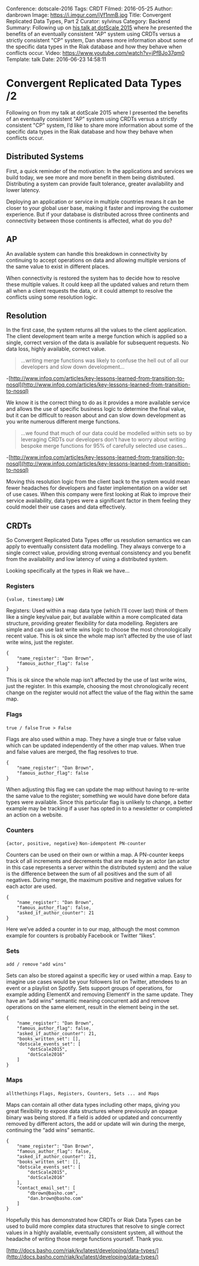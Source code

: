 Conference: dotscale-2016
Tags: CRDT
Filmed: 2016-05-25
Author: danbrown
Image: https://i.imgur.com/jVf1nmB.jpg
Title: Convergent Replicated Data Types, Part 2
Curator: sylvinus
Category: Backend
Summary: Following up on [his talk at dotScale 2015](http://thedotpost.com/2015/06/dan-brown-convergent-replicated-data-types) where he presented the benefits of an eventually consistent "AP" system using CRDTs versus a strictly consistent "CP" system, Dan shares more information about some of the specific data types in the Riak database and how they behave when conflicts occur.
Video: https://www.youtube.com/watch?v=jPfBJo37qm0
Template: talk
Date: 2016-06-23 14:58:11



# Convergent Replicated Data Types /2

Following on from my talk at dotScale 2015 where I presented the benefits of an eventually consistent "AP" system using CRDTs versus a strictly consistent "CP" system, I’d like to share more information about some of the specific data types in the Riak database and how they behave when conflicts occur.

## Distributed Systems

First, a quick reminder of the motivation: In the applications and services we build today, we see more and more benefit in them being distributed. Distributing a system can provide fault tolerance, greater availability and lower latency.

Deploying an application or service in multiple countries means it can be closer to your global user base, making it faster and improving the customer experience. But if your database is distributed across three continents and connectivity between those continents is affected, what do you do?

## AP

An available system can handle this breakdown in connectivity by continuing to accept operations on data and allowing multiple versions of the same value to exist in different places.

When connectivity is restored the system has to decide how to resolve these multiple values. It could keep all the updated values and return them all when a client requests the data, or it could attempt to resolve the conflicts using some resolution logic.

## Resolution

In the first case, the system returns all the values to the client application. The client development team write a merge function which is applied so a single, correct version of the data is available for subsequent requests. No data loss, highly available, correct value.

> ...writing merge functions was likely to confuse the hell out of all our developers and slow down development...

-[http://www.infoq.com/articles/key-lessons-learned-from-transition-to-nosql](http://www.infoq.com/articles/key-lessons-learned-from-transition-to-nosql)

We know it is the correct thing to do as it provides a more available service and allows the use of specific business logic to determine the final value, but it can be difficult to reason about and can slow down development as you write numerous different merge functions.

> ...we found that much of our data could be modelled within sets so by leveraging CRDTs our developers don't have to worry about writing bespoke merge functions for 95% of carefully selected use cases...

-[http://www.infoq.com/articles/key-lessons-learned-from-transition-to-nosql](http://www.infoq.com/articles/key-lessons-learned-from-transition-to-nosql)

Moving this resolution logic from the client back to the system would mean fewer headaches for developers and faster implementation on a wider set of use cases. When this company were first looking at Riak to improve their service availability, data types were a significant factor in them feeling they could model their use cases and data effectively.

## CRDTs

So Convergent Replicated Data Types offer us resolution semantics we can apply to eventually consistent data modelling. They always converge to a single correct value, providing strong eventual consistency and you benefit from the availability and low latency of using a distributed system.

Looking specifically at the types in Riak we have…

### Registers
`{value, timestamp}`
`LWW`

Registers: Used within a map data type (which I’ll cover last) think of them like a single key/value pair, but available within a more complicated data structure, providing greater flexibility for data modelling. Registers are simple and can use last write wins logic to choose the most chronologically recent value. This is ok since the whole map isn’t affected by the use of last write wins, just the register.

```
{
	"name_register": "Dan Brown",
	"famous_author_flag": false
}
```

This is ok since the whole map isn’t affected by the use of last write wins, just the register. In this example, choosing the most chronologically recent change on the register would not affect the value of the flag within the same map.

### Flags
`true / false`
`True > False`

Flags are also used within a map. They have a single true or false value which can be updated independently of the other map values. When true and false values are merged, the flag resolves to true.

```
{
	"name_register": "Dan Brown",
	"famous_author_flag": false
}
```

When adjusting this flag we can update the map without having to re-write the same value to the register; something we would have done before data types were available. Since this particular flag is unlikely to change, a better example may be tracking if a user has opted in to a newsletter or completed an action on a website.

### Counters
`{actor, positive, negative}`
`Non-idempotent PN-counter`

Counters can be used on their own or within a map. A PN-counter keeps track of all increments and decrements that are made by an actor (an actor in this case represents a server within the distributed system) and the value is the difference between the sum of all positives and the sum of all negatives. During merge, the maximum positive and negative values for each actor are used.

```
{
	"name_register": "Dan Brown",
	"famous_author_flag": false,
	"asked_if_author_counter": 21
}
```

Here we’ve added a counter in to our map, although the most common example for counters is probably Facebook or Twitter “likes”.

###  Sets
`add / remove`
`"add wins"`

Sets can also be stored against a specific key or used within a map. Easy to imagine use cases would be your followers list on Twitter, attendees to an event or a playlist on Spotify. Sets support groups of operations, for example adding ElementX and removing ElementY in the same update. They have an “add wins” semantic meaning concurrent add and remove operations on the same element, result in the element being in the set.

```
{
	"name_register": "Dan Brown",
	"famous_author_flag": false,
	"asked_if_author_counter": 21,
	"books_written_set": [],
	"dotscale_events_set": [
		"dotScale2015",
		"dotScale2016"
	]
}
```

### Maps
`allthethings`
`Flags, Registers, Counters, Sets ... and Maps`

Maps can contain all other data types including other maps, giving you great flexibility to expose data structures where previously an opaque binary was being stored. If a field is added or updated and concurrently removed by different actors, the add or update will win during the merge, continuing the “add wins” semantic.

```
{
	"name_register": "Dan Brown",
	"famous_author_flag": false,
	"asked_if_author_counter": 21,
	"books_written_set": [],
	"dotscale_events_set": [
		"dotScale2015",
		"dotScale2016"
	],
	"contact_email_set": [
		"dbrown@basho.com",
		"dan.brown@basho.com"
	]
}
```

Hopefully this has demonstrated how CRDTs or Riak Data Types can be used to build more complex data structures that resolve to single correct values in a highly available, eventually consistent system, all without the headache of writing those merge functions yourself. Thank you.


[http://docs.basho.com/riak/kv/latest/developing/data-types/](http://docs.basho.com/riak/kv/latest/developing/data-types/)